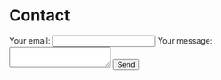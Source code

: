 # Contact

<!-- modify this form HTML and place wherever you want your form -->
<form
  action="https://formspree.io/f/xjvzjndy"
  method="POST"
>
  <label>
    Your email:
    <input type="email" name="email">
  </label>
  <label>
    Your message:
    <textarea name="message"></textarea>
  </label>
  <!-- your other form fields go here -->
  <button type="submit">Send</button>
</form>
